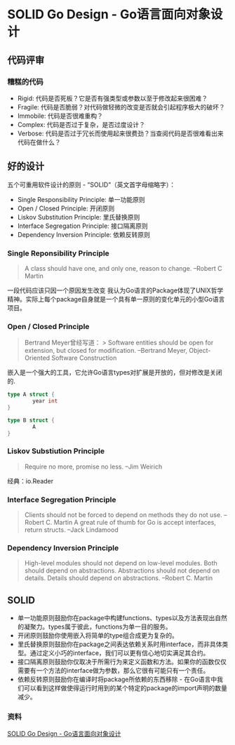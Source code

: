 # SOLID Go Design - Go语言面向对象设计

## 代码评审
### 糟糕的代码
- Rigid: 代码是否死板？它是否有强类型或参数以至于修改起来很困难？
- Fragile: 代码是否脆弱？对代码做轻微的改变是否就会引起程序极大的破坏？
- Immobile: 代码是否很难重构？
- Complex: 代码是否过于复杂，是否过度设计？
- Verbose: 代码是否过于冗长而使用起来很费劲？当查阅代码是否很难看出来代码在做什么？

## 好的设计
五个可重用软件设计的原则 - “SOLID”（英文首字母缩略字）：

- Single Responsibility Principle: 单一功能原则
- Open / Closed Principle: 开闭原则
- Liskov Substitution Principle: 里氏替换原则
- Interface Segregation Principle: 接口隔离原则
- Dependency Inversion Principle: 依赖反转原则

### Single Reponsibility Principle 

> A class should have one, and only one, reason to change. –Robert C Martin

一段代码应该只因一个原因发生改变
我认为Go语言的Package体现了UNIX哲学精神。实际上每个package自身就是一个具有单一原则的变化单元的小型Go语言项目。

### Open / Closed Principle


> Bertrand Meyer曾经写道： > Software entities should be open for extension, but closed for modification. –Bertrand Meyer, Object-Oriented Software Construction

嵌入是一个强大的工具，它允许Go语言types对扩展是开放的，但对修改是关闭的.

```Go
type A struct {
        year int
}

type B struct {
        A
}
```

### Liskov Substiution Principle

> Require no more, promise no less. –Jim Weirich

经典：io.Reader

### Interface Segregation Principle

> Clients should not be forced to depend on methods they do not use. –Robert C. Martin
> A great rule of thumb for Go is accept interfaces, return structs. –Jack Lindamood


### Dependency Inversion Principle

> High-level modules should not depend on low-level modules. Both should depend on abstractions. Abstractions should not depend on details. Details should depend on abstractions. –Robert C. Martin


## SOLID

- 单一功能原则鼓励你在package中构建functions、types以及方法表现出自然的凝聚力。types属于彼此，functions为单一目的服务。
- 开闭原则鼓励你使用嵌入将简单的type组合成更为复杂的。
- 里氏替换原则鼓励你在package之间表达依赖关系时用interface，而非具体类型。通过定义小巧的interface，我们可以更有信心地切实满足其合约。
- 接口隔离原则鼓励你仅取决于所需行为来定义函数和方法。如果你的函数仅仅需要有一个方法的interface做为参数，那么它很有可能只有一个责任。
- 依赖反转原则鼓励你在编译时将package所依赖的东西移除 - 在Go语言中我们可以看到这样做使得运行时用到的某个特定的package的import声明的数量减少。


### 资料
[SOLID Go Design - Go语言面向对象设计](https://blog.gokit.info/post/go-solid-design/)




